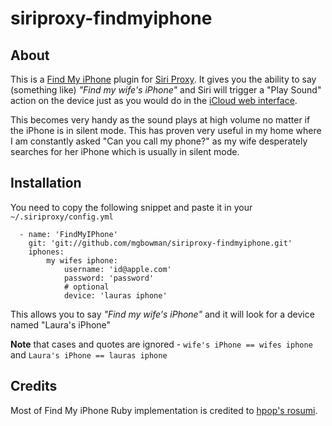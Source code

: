 siriproxy-findmyiphone
======================

## About

This is a <a href="http://www.apple.com/icloud/features/find-my-iphone.html" target="_blank">Find My iPhone</a> plugin for <a href="https://github.com/plamoni/SiriProxy" target="_blank">Siri Proxy</a>. It gives you the ability to say (something like) *"Find my wife's iPhone"* and Siri will trigger a "Play Sound" action on the device just as you would do in the <a href="https://www.icloud.com" target="_blank">iCloud web interface</a>.

This becomes very handy as the sound plays at high volume no matter if the iPhone is in silent mode. This has proven very useful in my home where I am constantly asked "Can you call my phone?" as my wife desperately searches for her iPhone which is usually in silent mode.

## Installation

You need to copy the following snippet and paste it in your `~/.siriproxy/config.yml`

	  - name: 'FindMyIPhone'
	    git: 'git://github.com/mgbowman/siriproxy-findmyiphone.git'
	    iphones:	    
	    	my wifes iphone:
	    		username: 'id@apple.com'
	    		password: 'password'
	    		# optional
				device: 'lauras iphone'

This allows you to say *"Find my wife's iPhone"* and it will look for a device named "Laura's iPhone"

**Note** that cases and quotes are ignored - `wife's iPhone == wifes iphone` and `Laura's iPhone == lauras iphone`

## Credits

Most of Find My iPhone Ruby implementation is credited to <a href="https://github.com/hpop/rosumi" target="_blank">hpop's rosumi</a>.